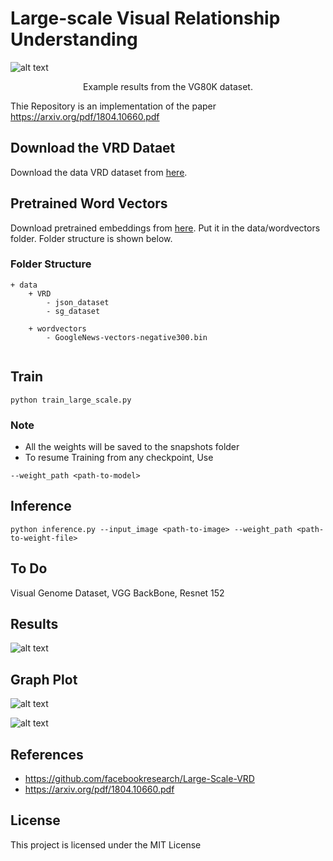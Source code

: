 # Large-scale Visual Relationship Understanding

![alt text](https://github.com/pranoyr/lvrd/blob/master/results/Examples.PNG)
<p align="center">Example results from the VG80K dataset.</p>

Thie Repository is an implementation of the paper https://arxiv.org/pdf/1804.10660.pdf

## Download the VRD Dataet
Download the data VRD dataset from [here](https://cs.stanford.edu/people/ranjaykrishna/vrd/).


## Pretrained Word Vectors
Download pretrained embeddings from [here](https://drive.google.com/file/d/0B7XkCwpI5KDYNlNUTTlSS21pQmM/edit).
Put it in the data/wordvectors folder. Folder structure is shown below.
    

### Folder Structure
```
+ data 
    + VRD
        - json_dataset
        - sg_dataset
        
    + wordvectors  
        - GoogleNews-vectors-negative300.bin  
           
```

## Train
```
python train_large_scale.py
```

### Note 
* All the weights will be saved to the snapshots folder 
* To resume Training from any checkpoint, Use
```
--weight_path <path-to-model> 
```

## Inference
```
python inference.py --input_image <path-to-image> --weight_path <path-to-weight-file>
```

## To Do
Visual Genome Dataset, VGG BackBone, Resnet 152

## Results
![alt text](https://github.com/pranoyr/large-scale-visual-relationship-understanding/blob/master/results/play.jpg)

## Graph Plot
![alt text](https://github.com/pranoyr/large-scale-visual-relationship-understanding/blob/master/tf_logs/Screenshot%202020-10-17%20at%209.56.51%20PM.png)


![alt text](https://github.com/pranoyr/large-scale-visual-relationship-understanding/blob/master/tf_logs/Screenshot%202020-10-17%20at%209.57.03%20PM.png)

## References
* https://github.com/facebookresearch/Large-Scale-VRD
* https://arxiv.org/pdf/1804.10660.pdf

## License
This project is licensed under the MIT License 